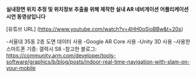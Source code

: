 **실내장면 위치 추정 및 위치정보 추출을 위해 제작한 실내 AR 네비게이션 어플리케이션 시연 동영상입니다**

[유튜브 URL] (https://www.youtube.com/watch?v=4HH0oSjoBBw&t=20s)







-서울대 35동 2층 도면 데이터 사용
-Google AR Core 사용
-Unity 3D 사용
-사용한 스마트폰 기종: 갤럭시 S8
-참고한 블로그: https://community.arm.com/developer/tools-software/graphics/b/blog/posts/indoor-real-time-navigation-with-slam-on-your-mobile
